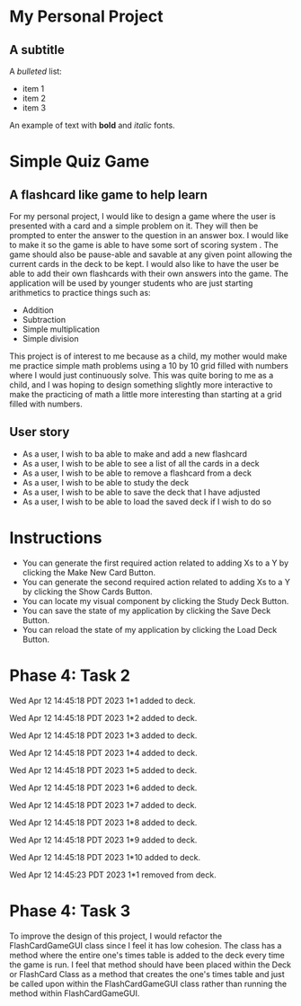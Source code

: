 # My Personal Project

## A subtitle

A *bulleted* list:
- item 1
- item 2
- item 3

An example of text with **bold** and *italic* fonts. 

# Simple Quiz Game
## A flashcard like game to help learn 
For my personal project, I would like to design a game where the user is 
presented with a card and a simple problem on it. They will then be prompted
to enter the answer to the question in an answer box. I would like to make it so 
the game is able to have some sort of scoring system . The game should also be pause-able
and savable at any given point allowing the current cards in the deck to be kept. I would also like
to have the user be able to add their own flashcards with their own answers into
the game. The application will be used by younger students who are just starting arithmetics 
to practice things such as: 
- Addition 
- Subtraction 
- Simple multiplication 
- Simple division 

This project is of interest to me because as a child, my mother would
make me practice  simple math problems using a 10 by 10 grid filled with numbers 
where I would just continuously solve. This was quite boring to me as a child,
and I was hoping to design something slightly more interactive to make the practicing 
of math a little more interesting than starting at a grid filled with numbers. 

## User story
- As a user, I wish to ba able to make and add a new flashcard
- As a user, I wish to be able to see a list of all the cards in a deck
- As a user, I wish to be able to remove a flashcard from a deck
- As a user, I wish to be able to study the deck
- As a user, I wish to be able to save the deck that I have adjusted
- As a user, I wish to be able to load the saved deck if I wish to do so

# Instructions
- You can generate the first required action related to adding Xs to a Y by clicking the Make New Card Button.
- You can generate the second required action related to adding Xs to a Y by clicking the Show Cards Button.
- You can locate my visual component by clicking the Study Deck Button.
- You can save the state of my application by clicking the Save Deck Button.
- You can reload the state of my application by clicking the Load Deck Button.

# Phase 4: Task 2
Wed Apr 12 14:45:18 PDT 2023
1*1 added to deck.

Wed Apr 12 14:45:18 PDT 2023
1*2 added to deck.

Wed Apr 12 14:45:18 PDT 2023
1*3 added to deck.

Wed Apr 12 14:45:18 PDT 2023
1*4 added to deck.

Wed Apr 12 14:45:18 PDT 2023
1*5 added to deck.

Wed Apr 12 14:45:18 PDT 2023
1*6 added to deck.

Wed Apr 12 14:45:18 PDT 2023
1*7 added to deck.

Wed Apr 12 14:45:18 PDT 2023
1*8 added to deck.

Wed Apr 12 14:45:18 PDT 2023
1*9 added to deck.

Wed Apr 12 14:45:18 PDT 2023
1*10 added to deck.

Wed Apr 12 14:45:23 PDT 2023
1*1 removed from deck.

# Phase 4: Task 3
To improve the design of this project, I would refactor the FlashCardGameGUI class since I feel it has low cohesion.
The class has a method where the entire one's times table is added to the deck every time the game is run. I feel that
method should have been placed within the Deck or FlashCard Class as a method that creates the one's times table and 
just be called upon within the FlashCardGameGUI class rather than running the method within FlashCardGameGUI.